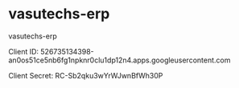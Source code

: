 # vasutechs-erp
vasutechs-erp

Client ID: 526735134398-an0os51ce5nb6fg1npknr0clu1dp12n4.apps.googleusercontent.com


Client Secret: RC-Sb2qku3wYrWJwnBfWh30P
